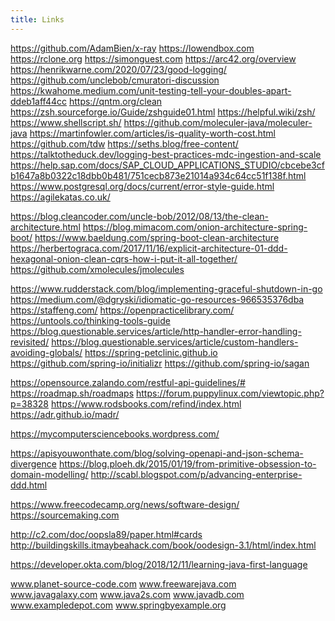 ```yaml
---
title: Links
---
```


https://github.com/AdamBien/x-ray
https://lowendbox.com
https://rclone.org
https://simonguest.com
https://arc42.org/overview
https://henrikwarne.com/2020/07/23/good-logging/
https://github.com/unclebob/cmuratori-discussion
https://kwahome.medium.com/unit-testing-tell-your-doubles-apart-ddeb1aff44cc
https://qntm.org/clean
https://zsh.sourceforge.io/Guide/zshguide01.html
https://helpful.wiki/zsh/
https://www.shellscript.sh/
https://github.com/moleculer-java/moleculer-java
https://martinfowler.com/articles/is-quality-worth-cost.html
https://github.com/tdw
https://seths.blog/free-content/
https://talktotheduck.dev/logging-best-practices-mdc-ingestion-and-scale
https://help.sap.com/docs/SAP_CLOUD_APPLICATIONS_STUDIO/cbcebe3cfb1647a8b0322c18dbb0b481/751cecb873e21014a934c64cc51f138f.html
https://www.postgresql.org/docs/current/error-style-guide.html
https://agilekatas.co.uk/

https://blog.cleancoder.com/uncle-bob/2012/08/13/the-clean-architecture.html
https://blog.mimacom.com/onion-architecture-spring-boot/
https://www.baeldung.com/spring-boot-clean-architecture
https://herbertograca.com/2017/11/16/explicit-architecture-01-ddd-hexagonal-onion-clean-cqrs-how-i-put-it-all-together/
https://github.com/xmolecules/jmolecules

https://www.rudderstack.com/blog/implementing-graceful-shutdown-in-go
https://medium.com/@dgryski/idiomatic-go-resources-966535376dba
https://staffeng.com/
https://openpracticelibrary.com/
https://untools.co/thinking-tools-guide
https://blog.questionable.services/article/http-handler-error-handling-revisited/
https://blog.questionable.services/article/custom-handlers-avoiding-globals/
https://spring-petclinic.github.io
https://github.com/spring-io/initializr
https://github.com/spring-io/sagan

https://opensource.zalando.com/restful-api-guidelines/#
https://roadmap.sh/roadmaps
https://forum.puppylinux.com/viewtopic.php?p=38328
https://www.rodsbooks.com/refind/index.html
https://adr.github.io/madr/

https://mycomputersciencebooks.wordpress.com/

https://apisyouwonthate.com/blog/solving-openapi-and-json-schema-divergence
https://blog.ploeh.dk/2015/01/19/from-primitive-obsession-to-domain-modelling/
http://scabl.blogspot.com/p/advancing-enterprise-ddd.html

https://www.freecodecamp.org/news/software-design/
https://sourcemaking.com

http://c2.com/doc/oopsla89/paper.html#cards
http://buildingskills.itmaybeahack.com/book/oodesign-3.1/html/index.html

https://developer.okta.com/blog/2018/12/11/learning-java-first-language

www.planet-source-code.com
www.freewarejava.com
www.javagalaxy.com
www.java2s.com
www.javadb.com
www.exampledepot.com
www.springbyexample.org

